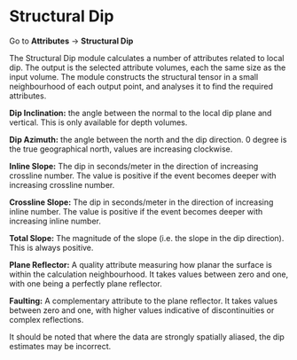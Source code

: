# Structural Dip

Go to **Attributes** → **Structural Dip**

The Structural Dip module calculates a number of attributes related to local dip. The output is the selected attribute volumes, each the same size as the input volume. The module constructs the structural tensor in a small neighbourhood of each output point, and analyses it to find the required attributes.

**Dip Inclination:** the angle between the normal to the local dip plane and vertical. This is only available for depth volumes.

**Dip Azimuth:** the angle between the north and the dip direction. 0 degree is the true geographical north, values are increasing clockwise.

**Inline Slope:** The dip in seconds/meter in the direction of increasing crossline number. The value is positive if the event becomes deeper with increasing crossline number.

**Crossline Slope:** The dip in seconds/meter in the direction of increasing inline number. The value is positive if the event becomes deeper with increasing inline number.

**Total Slope:** The magnitude of the slope \(i.e. the slope in the dip direction\). This is always positive.

**Plane Reflector:** A quality attribute measuring how planar the surface is within the calculation neighbourhood. It takes values between zero and one, with one being a perfectly plane reflector.

**Faulting:** A complementary attribute to the plane reflector. It takes values between zero and one, with higher values indicative of discontinuities or complex reflections.

It should be noted that where the data are strongly spatially aliased, the dip estimates may be incorrect.

